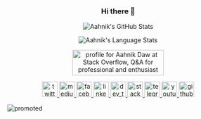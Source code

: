 <h3 align="center">
    Hi there 👋
</h3>

<p align="center">
    <img src="https://github-readme-stats.vercel.app/api?username=aahnik&count_private=true&show_icons=true"
        alt="Aahnik's GitHub Stats">
</p>

<p align="center">
    <img src="https://github-readme-stats.vercel.app/api/top-langs/?username=aahnik&hide=html&layout=compact"
        alt="Aahnik's  Language Stats">
    
</p>

</p>

<p align="center">
<a href="https://stackoverflow.com/users/13523305/aahnik-daw"><img src="https://stackoverflow.com/users/flair/13523305.png" width="208" height="58" alt="profile for Aahnik Daw at Stack Overflow, Q&amp;A for professional and enthusiast programmers" title="profile for Aahnik Daw at Stack Overflow, Q&amp;A for professional and enthusiast programmers"></a>
</p>


<p align="center">
<a href = "https://twitter.com/AahnikD" > <img src = "https://github.com/aahnik/aahnik/blob/master/svg_assets/twitter.svg?raw=true" alt = "twitter" width=35> </a>
<a href = "https://medium.com/@aahnik" > <img src = "https://github.com/aahnik/aahnik/blob/master/svg_assets/medium.svg?raw=true" alt = "medium" width=35> </a>
<a href = "https://www.facebook.com/aahnik.daw" > <img src = "https://github.com/aahnik/aahnik/blob/master/svg_assets/facebook.svg?raw=true" alt = "facebook" width=35> </a>
<a href = "https://www.linkedin.com/in/aahnik-daw-067a011b3/" > <img src = "https://github.com/aahnik/aahnik/blob/master/svg_assets/linkedin.svg?raw=true" alt = "linkedin" width=35> </a>
<a href = "https://dev.to/aahnik" > <img src = "https://github.com/aahnik/aahnik/blob/master/svg_assets/dev_to.svg?raw=true" alt = "dev_to" width=35> </a>
<a href = "https://stackoverflow.com/users/13523305/aahnik-daw" > <img src = "https://github.com/aahnik/aahnik/blob/master/svg_assets/stackoverflow.svg?raw=true" alt = "stackoverflow" width=35> </a>
<a href = "https://telegram.me/AahnikD" > <img src = "https://github.com/aahnik/aahnik/blob/master/svg_assets/telegram.svg?raw=true" alt = "telegram" width=35> </a>
<a href = "https://www.youtube.com/channel/UCcEbN0d8iLTB6ZWBE_IDugg" > <img src = "https://github.com/aahnik/aahnik/blob/master/svg_assets/youtube.svg?raw=true" alt = "youtube" width=35> </a>
<a href = "https://github.com/aahnik" > <img src = "https://github.com/aahnik/aahnik/blob/master/svg_assets/github.svg?raw=true" alt = "github" width=35> </a>

</p>

<!-- If you love my work, or if you feel extremely generous for any reason, consider encouraging me by [donating some bitcoins](https://github.com/aahnik/aahnik/issues/3) or [starring my projects](https://github.com/aahnik?tab=repositories) on GitHub. -->


![promoted](https://user-images.githubusercontent.com/66209958/106470992-311a2a80-64c7-11eb-8789-9c042382f3db.gif)
